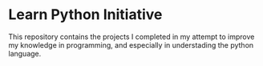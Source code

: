 # Learn Python Initiative
This repository contains the projects I completed in my attempt to improve my knowledge in programming, and especially in understading the python language.
